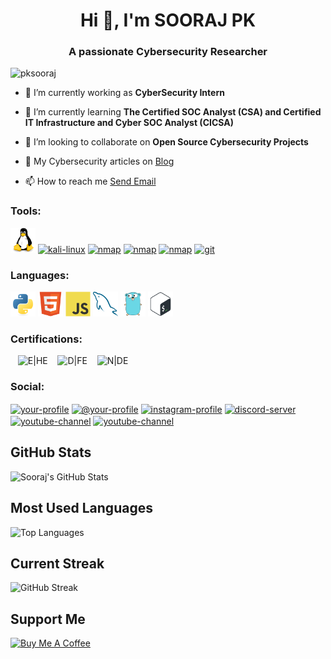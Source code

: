 <h1 align="center">Hi 👋, I'm SOORAJ PK</h1>
<h3 align="center">A passionate Cybersecurity Researcher</h3>

<p align="left"> <img src="https://komarev.com/ghpvc/?username=pksooraj&label=Profile%20views&color=0e75b6&style=flat" alt="pksooraj" /> </p>

- 🔭 I’m currently working as **CyberSecurity Intern**

- 🌱 I’m currently learning **The Certified SOC Analyst (CSA) and Certified IT Infrastructure and Cyber SOC Analyst (CICSA)**

- 👯 I’m looking to collaborate on **Open Source Cybersecurity Projects**

- 📝 My Cybersecurity  articles on <a href="http://medium.com/@soorajpk"> Blog </a>

- 📫 How to reach me <a href="mailto:soorajpk.proton.me ">Send Email</a>

<!-- - 📄 Know about my experiences [https://your-resume-link.com](https://your-resume-link.com) -->


<h3 align="left"> Tools:</h3>
<p align="left"> 

<a href="https://www.linux.org/" target="_blank"><img src="https://raw.githubusercontent.com/devicons/devicon/master/icons/linux/linux-original.svg" alt="linux" width="40" height="40"/></a> 
<a href="https://www.kali.org" target="_blank"> <img src="https://www.kali.org/images/kali-dragon-icon.svg" alt="kali-linux" width="40" height="40"/></a>
<a href="https://nmap.org" target="_blank"> <img src="https://nmap.org/images/nmap-logo-256x256.png" alt="nmap" width="40" height="40"/></a>
<a href="https://www.metasploit.com/" target="_blank"> <img src="https://www.metasploit.com/includes/images/metasploit-r7-logo.svg" alt="nmap" width="40" height="40"/></a>
<a href="https://portswigger.net/burp" target="_blank"> <img src="https://portswigger.net/images/burp-suite-small.svg" alt="nmap" width="40" height="40"/></a>
<a href="https://git-scm.com/" target="_blank"> <img src="https://www.vectorlogo.zone/logos/git-scm/git-scm-icon.svg" alt="git" width="40" height="40"/></a> 
</p>
<h3 align="left">Languages:</h3>
<p align="left"> 
<a href="https://www.python.org" target="_blank"><img src="https://raw.githubusercontent.com/devicons/devicon/master/icons/python/python-original.svg" alt="python" width="40" height="40"/></a> 
<a href="https://www.w3.org/html/" target="_blank"><img src="https://raw.githubusercontent.com/devicons/devicon/master/icons/html5/html5-original.svg" alt="html" width="40" height="40"/></a>
<a href="https://www.javascript.com" target="_blank"><img src="https://raw.githubusercontent.com/devicons/devicon/master/icons/javascript/javascript-original.svg" alt="javascript" width="40" height="40"/></a>
<a href="https://www.mysql.com" target="_blank"><img src="https://raw.githubusercontent.com/devicons/devicon/master/icons/mysql/mysql-original.svg" alt="mysql" width="40" height="40"/></a>
<a href="https://golang.org" target="_blank"><img src="https://raw.githubusercontent.com/devicons/devicon/master/icons/go/go-original.svg" alt="go" width="40" height="40"/></a>
<a href="https://www.gnu.org/software/bash/" target="_blank"><img src="https://raw.githubusercontent.com/devicons/devicon/master/icons/bash/bash-original.svg" alt="bash" width="40" height="40"/></a>




  
</p>

<h3 align="left">Certifications:</h3>
<p align="left">
  <!--
<img src="https://www.eccouncil.org/wp-content/uploads/2023/01/logo-small-size-12.png" alt="C|SA Logo" width="100"/> 
  &nbsp;&nbsp;
<img src="https://redteamacademy.com/wp-content/uploads/2022/10/LOGO-7.jpg" alt="CICSA Logo" width="100"/>    -->
&nbsp;&nbsp;
<img src="https://www.eccouncil.org/wp-content/uploads/2023/01/logo-small-size-18.png" alt="E|HE" width="100"/>
&nbsp;&nbsp;
<img src="https://www.eccouncil.org/wp-content/uploads/2023/01/logo-small-size-15.png" alt="D|FE" width="100"/>
&nbsp;&nbsp;
<img src="https://www.eccouncil.org/wp-content/uploads/2023/02/NDE-logo-dark.png" alt="N|DE" width="100"/>
  
</p>
<h3 align="left">Social:</h3>
<p align="left">
<a href="https://linkedin.com/in/soorajpk" target="blank"><img align="center" src="https://cdn.jsdelivr.net/npm/simple-icons@3.0.1/icons/linkedin.svg" alt="your-profile" height="30" width="40" /></a>
<a href="https://medium.com/@soorajpk" target="blank"><img align="center" src="https://cdn.jsdelivr.net/npm/simple-icons@3.0.1/icons/medium.svg" alt="@your-profile" height="30" width="40" /></a> 
<a href="https://instagram.com/soorajpk_" target="blank"><img align="center" src="https://cdn.jsdelivr.net/npm/simple-icons@3.0.1/icons/instagram.svg" alt="instagram-profile" height="30" width="40" /></a>
<a href="https://discord.gg/2hTgG26PEg" target="blank"><img align="center" src="https://cdn.jsdelivr.net/npm/simple-icons@3.0.1/icons/discord.svg" alt="discord-server" height="30" width="40" /></a>
<a href="https://youtube.com/@codenamepk" target="blank"><img align="center" src="https://cdn.jsdelivr.net/npm/simple-icons@3.0.1/icons/youtube.svg" alt="youtube-channel" height="30" width="40" /></a>
  <a href="https://github.com/pksooraj" target="blank"><img align="center" src="https://cdn.jsdelivr.net/npm/simple-icons@3.0.1/icons/github.svg" alt="youtube-channel" height="30" width="40" /></a>
</p>

<!--
<h3 align="left">Projects:</h3>
<p align="left">
<a href="https://github.com/pksooraj/network-intrusion-detection-system"><img src="https://github-readme-stats.vercel.app/api/pin/?username=your-username&repo=network-intrusion-detection-system" /></a>
</p>
<!--
<h3 align="left">Writeups:</h3>
<p align="left">
<a href="https://github.com/your-username/ctf-sql-injection"><img src="https://github-readme-stats.vercel.app/api/pin/?username=your-username&repo=ctf-sql-injection" /></a>

</p>


<!--  <p>&nbsp;<img align="center" src="https://github-readme-stats.vercel.app/api?username=your-username&show_icons=true&locale=en" alt="your-username" /></p>

-->
## GitHub Stats
![Sooraj's GitHub Stats](https://github-readme-stats.vercel.app/api?username=pksooraj&show_icons=true&theme=radical)

## Most Used Languages
![Top Languages](https://github-readme-stats.vercel.app/api/top-langs/?username=pksooraj&layout=compact&theme=radical)

## Current Streak
![GitHub Streak](https://github-readme-streak-stats.herokuapp.com/?user=pksooraj&theme=radical)

## Support Me

<a href="https://www.buymeacoffee.com/soorajpk" target="_blank"><img src="https://cdn.buymeacoffee.com/buttons/v2/default-yellow.png" alt="Buy Me A Coffee" width="200" /></a>
